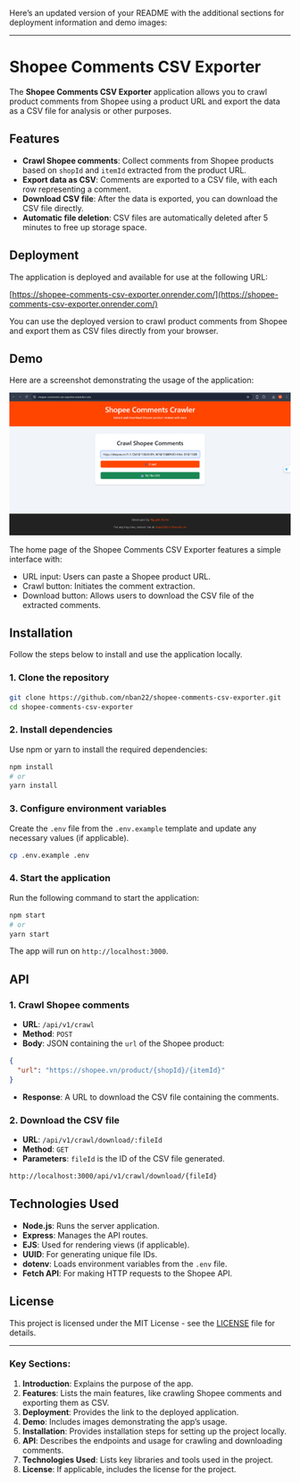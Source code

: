 Here’s an updated version of your README with the additional sections for deployment information and demo images:

---

# Shopee Comments CSV Exporter

The **Shopee Comments CSV Exporter** application allows you to crawl product comments from Shopee using a product URL and export the data as a CSV file for analysis or other purposes.

## Features

- **Crawl Shopee comments**: Collect comments from Shopee products based on `shopId` and `itemId` extracted from the product URL.
- **Export data as CSV**: Comments are exported to a CSV file, with each row representing a comment.
- **Download CSV file**: After the data is exported, you can download the CSV file directly.
- **Automatic file deletion**: CSV files are automatically deleted after 5 minutes to free up storage space.

## Deployment

The application is deployed and available for use at the following URL:

[https://shopee-comments-csv-exporter.onrender.com/](https://shopee-comments-csv-exporter.onrender.com/)

You can use the deployed version to crawl product comments from Shopee and export them as CSV files directly from your browser.

## Demo

Here are a screenshot demonstrating the usage of the application:

![Home page](screenshots\home-page.png)

The home page of the Shopee Comments CSV Exporter features a simple interface with:

- URL input: Users can paste a Shopee product URL.
- Crawl button: Initiates the comment extraction.
- Download button: Allows users to download the CSV file of the extracted comments.

## Installation

Follow the steps below to install and use the application locally.

### 1. Clone the repository

```bash
git clone https://github.com/nban22/shopee-comments-csv-exporter.git
cd shopee-comments-csv-exporter
```

### 2. Install dependencies

Use npm or yarn to install the required dependencies:

```bash
npm install
# or
yarn install
```

### 3. Configure environment variables

Create the `.env` file from the `.env.example` template and update any necessary values (if applicable).

```bash
cp .env.example .env
```

### 4. Start the application

Run the following command to start the application:

```bash
npm start
# or
yarn start
```

The app will run on `http://localhost:3000`.

## API

### 1. Crawl Shopee comments

- **URL**: `/api/v1/crawl`
- **Method**: `POST`
- **Body**: JSON containing the `url` of the Shopee product:

```json
{
  "url": "https://shopee.vn/product/{shopId}/{itemId}"
}
```

- **Response**: A URL to download the CSV file containing the comments.

### 2. Download the CSV file

- **URL**: `/api/v1/crawl/download/:fileId`
- **Method**: `GET`
- **Parameters**: `fileId` is the ID of the CSV file generated.

```bash
http://localhost:3000/api/v1/crawl/download/{fileId}
```

## Technologies Used

- **Node.js**: Runs the server application.
- **Express**: Manages the API routes.
- **EJS**: Used for rendering views (if applicable).
- **UUID**: For generating unique file IDs.
- **dotenv**: Loads environment variables from the `.env` file.
- **Fetch API**: For making HTTP requests to the Shopee API.

## License

This project is licensed under the MIT License - see the [LICENSE](LICENSE) file for details.

---

### Key Sections:

1. **Introduction**: Explains the purpose of the app.
2. **Features**: Lists the main features, like crawling Shopee comments and exporting them as CSV.
3. **Deployment**: Provides the link to the deployed application.
4. **Demo**: Includes images demonstrating the app’s usage.
5. **Installation**: Provides installation steps for setting up the project locally.
6. **API**: Describes the endpoints and usage for crawling and downloading comments.
7. **Technologies Used**: Lists key libraries and tools used in the project.
8. **License**: If applicable, includes the license for the project.

